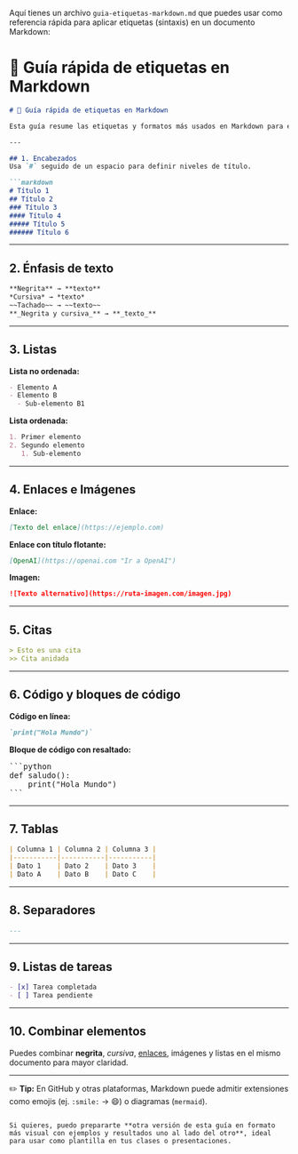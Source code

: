 

Aquí tienes un archivo `guia-etiquetas-markdown.md` que puedes usar como referencia rápida para aplicar etiquetas (sintaxis) en un documento Markdown:
# 📌 Guía rápida de etiquetas en Markdown









````markdown
# 📌 Guía rápida de etiquetas en Markdown

Esta guía resume las etiquetas y formatos más usados en Markdown para estructurar documentos.

---

## 1. Encabezados
Usa `#` seguido de un espacio para definir niveles de título.

```markdown
# Título 1
## Título 2
### Título 3
#### Título 4
##### Título 5
###### Título 6
````

---

## 2. Énfasis de texto

```markdown
**Negrita** → **texto**
*Cursiva* → *texto*
~~Tachado~~ → ~~texto~~
**_Negrita y cursiva_** → **_texto_**
```

---

## 3. Listas

**Lista no ordenada:**

```markdown
- Elemento A
- Elemento B
  - Sub-elemento B1
```

**Lista ordenada:**

```markdown
1. Primer elemento
2. Segundo elemento
   1. Sub-elemento
```

---

## 4. Enlaces e Imágenes

**Enlace:**

```markdown
[Texto del enlace](https://ejemplo.com)
```

**Enlace con título flotante:**

```markdown
[OpenAI](https://openai.com "Ir a OpenAI")
```

**Imagen:**

```markdown
![Texto alternativo](https://ruta-imagen.com/imagen.jpg)
```

---

## 5. Citas

```markdown
> Esto es una cita
>> Cita anidada
```

---

## 6. Código y bloques de código

**Código en línea:**

```markdown
`print("Hola Mundo")`
```

**Bloque de código con resaltado:**

<pre>
```python
def saludo():
    print("Hola Mundo")
```
</pre>

---

## 7. Tablas

```markdown
| Columna 1 | Columna 2 | Columna 3 |
|-----------|-----------|-----------|
| Dato 1    | Dato 2    | Dato 3    |
| Dato A    | Dato B    | Dato C    |
```

---

## 8. Separadores

```markdown
---
```

---

## 9. Listas de tareas

```markdown
- [x] Tarea completada
- [ ] Tarea pendiente
```

---

## 10. Combinar elementos

Puedes combinar **negrita**, *cursiva*, [enlaces](https://ejemplo.com), imágenes y listas en el mismo documento para mayor claridad.

---

✏️ **Tip:** En GitHub y otras plataformas, Markdown puede admitir extensiones como emojis (ej. `:smile:` → 😄) o diagramas (`mermaid`).

```

Si quieres, puedo prepararte **otra versión de esta guía en formato más visual con ejemplos y resultados uno al lado del otro**, ideal para usar como plantilla en tus clases o presentaciones.
```

